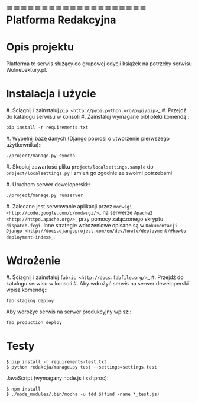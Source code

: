 ====================
Platforma Redakcyjna
====================

Opis projektu
=============
Platforma to serwis służący do grupowej edycji książek na potrzeby serwisu WolneLektury.pl.

Instalacja i użycie
===================
#. Ściągnij i zainstaluj `pip <http://pypi.python.org/pypi/pip>`_
#. Przejdź do katalogu serwisu w konsoli
#. Zainstaluj wymagane biblioteki komendą::

	pip install -r requirements.txt

#. Wypełnij bazę danych (Django poprosi o utworzenie pierwszego użytkownika)::

	./project/manage.py syncdb

#. Skopiuj zawartość pliku `project/localsettings.sample` do `project/localsettings.py` i zmień go zgodnie ze swoimi potrzebami.

#. Uruchom serwer deweloperski::

	./project/manage.py runserver

#. Zalecane jest serwowanie aplikacji przez `modwsgi <http://code.google.com/p/modwsgi/>`_ na serwerze `Apache2 <http://httpd.apache.org/>`_ przy pomocy załączonego skryptu `dispatch.fcgi`. Inne strategie wdrożeniowe opisane są w `Dokumentacji Django <http://docs.djangoproject.com/en/dev/howto/deployment/#howto-deployment-index>`_.

Wdrożenie
=========
#. Ściągnij i zainstaluj `fabric <http://docs.fabfile.org/>`_
#. Przejdź do katalogu serwisu w konsoli
#. Aby wdrożyć serwis na serwer deweloperski wpisz komendę::

	fab staging deploy
	
 Aby wdrożyć serwis na serwer produkcyjny wpisz::

	fab production deploy

Testy
====

    $ pip install -r requirements-test.txt
    $ python redakcja/manage.py test --settings=settings.test

JavaScript (wymagany node.js i xsltproc):

    $ npm install
    $ ./node_modules/.bin/mocha -u tdd $(find -name *_test.js)
    